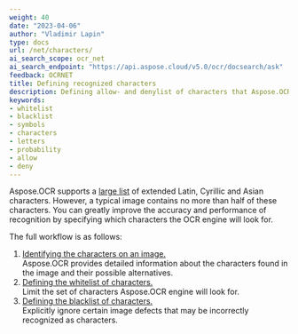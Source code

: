 ```yaml
---
weight: 40
date: "2023-04-06"
author: "Vladimir Lapin"
type: docs
url: /net/characters/
ai_search_scope: ocr_net
ai_search_endpoint: "https://api.aspose.cloud/v5.0/ocr/docsearch/ask"
feedback: OCRNET
title: Defining recognized characters
description: Defining allow- and denylist of characters that Aspose.OCR looks for.
keywords:
- whitelist
- blacklist
- symbols
- characters
- letters
- probability
- allow
- deny
---
```


Aspose.OCR supports a [large list](/ocr/net/recognition-languages/) of extended Latin, Cyrillic and Asian characters. However, a typical image contains no more than half of these characters. You can greatly improve the accuracy and performance of recognition by specifying which characters the OCR engine will look for.

The full workflow is as follows:

1. [Identifying the characters on an image.](/ocr/net/characters-identify/)  
   Aspose.OCR provides detailed information about the characters found in the image and their possible alternatives.
2. [Defining the whitelist of characters.](/ocr/net/characters-whitelist/)  
   Limit the set of characters Aspose.OCR engine will look for.
3. [Defining the blacklist of characters.](/ocr/net/characters-blacklist/)  
   Explicitly ignore certain image defects that may be incorrectly recognized as characters.
